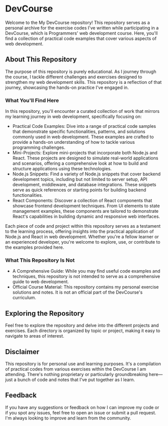 # DevCourse
Welcome to the My DevCourse repository! This repository serves as a personal archive for the exercise codes I've written while participating in a DevCourse, which is Programmers' web development course. Here, you'll find a collection of practical code examples that cover various aspects of web development.

## About This Repository
The purpose of this repository is purely educational. As I journey through the course, I tackle different challenges and exercises designed to strengthen my web development skills. This repository is a reflection of that journey, showcasing the hands-on practice I've engaged in.

### What You'll Find Here
In this repository, you'll encounter a curated collection of work that mirrors my learning journey in web development, specifically focusing on:

- Practical Code Examples: Dive into a range of practical code samples that demonstrate specific functionalities, patterns, and solutions commonly used in web development. These examples are crafted to provide a hands-on understanding of how to tackle various programming challenges.
- Mini-Projects: Explore mini-projects that incorporate both Node.js and React. These projects are designed to simulate real-world applications and scenarios, offering a comprehensive look at how to build and structure applications using these technologies.
- Node.js Snippets: Find a variety of Node.js snippets that cover backend development topics, including but not limited to server setup, API development, middleware, and database integrations. These snippets serve as quick references or starting points for building backend functionalities.
- React Components: Discover a collection of React components that showcase frontend development techniques. From UI elements to state management examples, these components are tailored to demonstrate React's capabilities in building dynamic and responsive web interfaces.

Each piece of code and project within this repository serves as a testament to the learning process, offering insights into the practical application of Node.js and React in web development. Whether you're a fellow learner or an experienced developer, you're welcome to explore, use, or contribute to the examples provided here.
### What This Repository Is Not
- A Comprehensive Guide: While you may find useful code examples and techniques, this repository is not intended to serve as a comprehensive guide to web development.
- Official Course Material: This repository contains my personal exercise solutions and notes. It is not an official part of the DevCourse's curriculum.

## Exploring the Repository
Feel free to explore the repository and delve into the different projects and exercises. Each directory is organized by topic or project, making it easy to navigate to areas of interest.

## Disclaimer
This repository is for personal use and learning purposes. It's a compilation of practical codes from various exercises within the DevCourse I am attending. There's nothing proprietary or particularly groundbreaking here—just a bunch of code and notes that I've put together as I learn.

## Feedback
If you have any suggestions or feedback on how I can improve my code or if you spot any issues, feel free to open an issue or submit a pull request. I'm always looking to improve and learn from the community.
